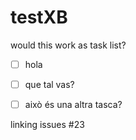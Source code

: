 # testXB

would this work as task list?

- [ ] hola
- [ ] que tal vas?
- [ ] això és una altra tasca?


linking issues #23
